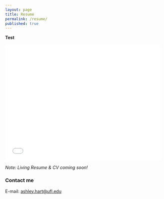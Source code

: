 ```yaml
---
layout: page
title: Resume
permalink: /resume/
published: true
---
```


**Test**

<embed src="assets/pdf/Resume_Website_Ver.pdf" width="500" height="375" 
 type="application/pdf">

*Note: Living Resume & CV coming soon!*

### Contact me

E-mail: [ashley.hart@ufl.edu](mailto:ashley.hart@ufl.edu)
